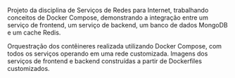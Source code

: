 Projeto da disciplina de Serviços de Redes para Internet, trabalhando conceitos de Docker Compose, demonstrando a integração entre um serviço de frontend, um serviço de backend, um banco de dados MongoDB e um cache Redis. 

Orquestração dos contêineres realizada utilizando Docker Compose, com todos os serviços operando em uma rede customizada. Imagens dos serviços de frontend e backend construídas a partir de Dockerfiles customizados.
